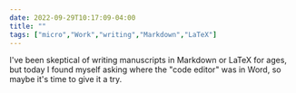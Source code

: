 ---date: 2022-09-29T10:17:09-04:00title: ""tags: ["micro","Work","writing","Markdown","LaTeX"]---I've been skeptical of writing manuscripts in Markdown or LaTeX for ages, but today I found myself asking where the "code editor" was in Word, so maybe it's time to give it a try.